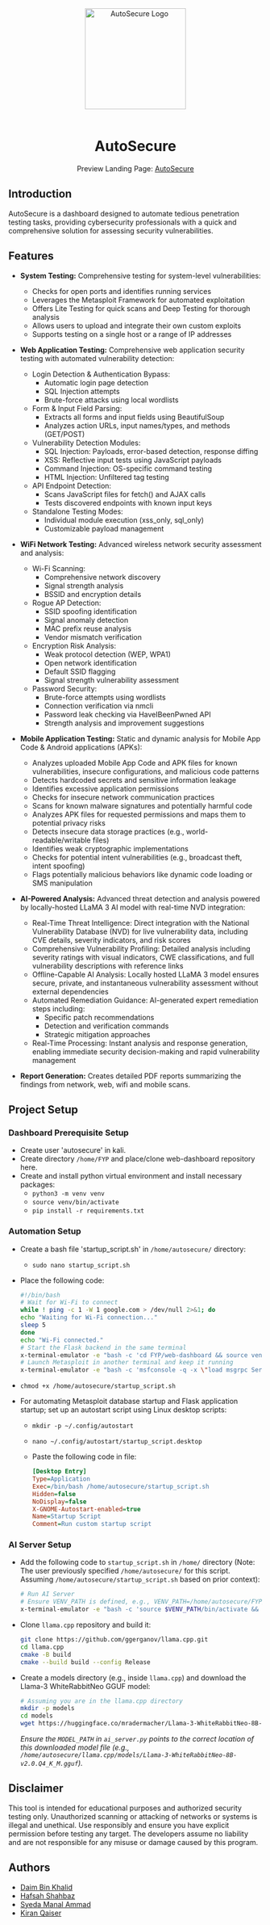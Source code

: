 <div align="center">
    <img src="static/images/logo.png" alt="AutoSecure Logo" height="200" width="auto">
    </br></br>

# AutoSecure

Preview Landing Page: <a href="https://autosecureorg.github.io">AutoSecure</a>
</div>

## Introduction

AutoSecure is a dashboard designed to automate tedious penetration testing tasks, providing cybersecurity professionals with a quick and comprehensive solution for assessing security vulnerabilities.

## Features

* **System Testing:** Comprehensive testing for system-level vulnerabilities:
  * Checks for open ports and identifies running services
  * Leverages the Metasploit Framework for automated exploitation
  * Offers Lite Testing for quick scans and Deep Testing for thorough analysis
  * Allows users to upload and integrate their own custom exploits
  * Supports testing on a single host or a range of IP addresses

* **Web Application Testing:** Comprehensive web application security testing with automated vulnerability detection:
  * Login Detection & Authentication Bypass:
    * Automatic login page detection
    * SQL Injection attempts
    * Brute-force attacks using local wordlists
  * Form & Input Field Parsing:
    * Extracts all forms and input fields using BeautifulSoup
    * Analyzes action URLs, input names/types, and methods (GET/POST)
  * Vulnerability Detection Modules:
    * SQL Injection: Payloads, error-based detection, response diffing
    * XSS: Reflective input tests using JavaScript payloads
    * Command Injection: OS-specific command testing
    * HTML Injection: Unfiltered tag testing
  * API Endpoint Detection:
    * Scans JavaScript files for fetch() and AJAX calls
    * Tests discovered endpoints with known input keys
  * Standalone Testing Modes:
    * Individual module execution (xss_only, sql_only)
    * Customizable payload management

* **WiFi Network Testing:** Advanced wireless network security assessment and analysis:
  * Wi-Fi Scanning:
    * Comprehensive network discovery
    * Signal strength analysis
    * BSSID and encryption details
  * Rogue AP Detection:
    * SSID spoofing identification
    * Signal anomaly detection
    * MAC prefix reuse analysis
    * Vendor mismatch verification
  * Encryption Risk Analysis:
    * Weak protocol detection (WEP, WPA1)
    * Open network identification
    * Default SSID flagging
    * Signal strength vulnerability assessment
  * Password Security:
    * Brute-force attempts using wordlists
    * Connection verification via nmcli
    * Password leak checking via HaveIBeenPwned API
    * Strength analysis and improvement suggestions

* **Mobile Application Testing:** Static and dynamic analysis for Mobile App Code & Android applications (APKs):
  * Analyzes uploaded Mobile App Code and APK files for known vulnerabilities, insecure configurations, and malicious code patterns
  * Detects hardcoded secrets and sensitive information leakage
  * Identifies excessive application permissions
  * Checks for insecure network communication practices
  * Scans for known malware signatures and potentially harmful code
  * Analyzes APK files for requested permissions and maps them to potential privacy risks
  * Detects insecure data storage practices (e.g., world-readable/writable files)
  * Identifies weak cryptographic implementations
  * Checks for potential intent vulnerabilities (e.g., broadcast theft, intent spoofing)
  * Flags potentially malicious behaviors like dynamic code loading or SMS manipulation

* **AI-Powered Analysis:** Advanced threat detection and analysis powered by locally-hosted LLaMA 3 AI model with real-time NVD integration:
  * Real-Time Threat Intelligence: Direct integration with the National Vulnerability Database (NVD) for live vulnerability data, including CVE details, severity indicators, and risk scores
  * Comprehensive Vulnerability Profiling: Detailed analysis including severity ratings with visual indicators, CWE classifications, and full vulnerability descriptions with reference links
  * Offline-Capable AI Analysis: Locally hosted LLaMA 3 model ensures secure, private, and instantaneous vulnerability assessment without external dependencies
  * Automated Remediation Guidance: AI-generated expert remediation steps including:
    * Specific patch recommendations
    * Detection and verification commands
    * Strategic mitigation approaches
  * Real-Time Processing: Instant analysis and response generation, enabling immediate security decision-making and rapid vulnerability management

* **Report Generation:** Creates detailed PDF reports summarizing the findings from network, web, wifi and mobile scans.

## Project Setup

### Dashboard Prerequisite Setup

* Create user 'autosecure' in kali.
* Create directory `/home/FYP` and place/clone web-dashboard repository here.
* Create and install python virtual environment and install necessary packages:
  * `python3 -m venv venv`
  * `source venv/bin/activate`
  * `pip install -r requirements.txt`

### Automation Setup

* Create a bash file 'startup_script.sh' in `/home/autosecure/` directory:
  * `sudo nano startup_script.sh`
* Place the following code:

    ```bash
    #!/bin/bash
    # Wait for Wi-Fi to connect
    while ! ping -c 1 -W 1 google.com > /dev/null 2>&1; do
    echo "Waiting for Wi-Fi connection..."
    sleep 5
    done
    echo "Wi-Fi connected."
    # Start the Flask backend in the same terminal
    x-terminal-emulator -e "bash -c 'cd FYP/web-dashboard && source venv/bin/activate && python3 app.py; exec bash'" &
    # Launch Metasploit in another terminal and keep it running
    x-terminal-emulator -e "bash -c 'msfconsole -q -x \"load msgrpc ServerHost=127.0.0.1 ServerPort=55552 Pass=your_password\"; exec bash'" &
    ```

* `chmod +x /home/autosecure/startup_script.sh`
* For automating Metasploit database startup and Flask application startup; set up an autostart script using Linux desktop scripts:
  * `mkdir -p ~/.config/autostart`
  * `nano ~/.config/autostart/startup_script.desktop`
  * Paste the following code in file:

    ```ini
    [Desktop Entry]
    Type=Application
    Exec=/bin/bash /home/autosecure/startup_script.sh
    Hidden=false
    NoDisplay=false
    X-GNOME-Autostart-enabled=true
    Name=Startup Script
    Comment=Run custom startup script
    ```

### AI Server Setup

* Add the following code to `startup_script.sh` in `/home/` directory (Note: The user previously specified `/home/autosecure/` for this script. Assuming `/home/autosecure/startup_script.sh` based on prior context):

    ```bash
    # Run AI Server
    # Ensure VENV_PATH is defined, e.g., VENV_PATH=/home/autosecure/FYP/web-dashboard/venv
    x-terminal-emulator -e "bash -c 'source $VENV_PATH/bin/activate && python3 /home/autosecure/FYP/web-dashboard/ai_server.py; exec bash'" &
    ```

* Clone `llama.cpp` repository and build it:

    ```bash
    git clone https://github.com/ggerganov/llama.cpp.git
    cd llama.cpp
    cmake -B build
    cmake --build build --config Release
    ```

* Create a models directory (e.g., inside `llama.cpp`) and download the Llama-3 WhiteRabbitNeo GGUF model:

    ```bash
    # Assuming you are in the llama.cpp directory
    mkdir -p models
    cd models
    wget https://huggingface.co/mradermacher/Llama-3-WhiteRabbitNeo-8B-v2.0-GGUF/resolve/main/Llama-3-WhiteRabbitNeo-8B-v2.0.Q4_K_M.gguf
    ```

    *Ensure the `MODEL_PATH` in `ai_server.py` points to the correct location of this downloaded model file (e.g., `/home/autosecure/llama.cpp/models/Llama-3-WhiteRabbitNeo-8B-v2.0.Q4_K_M.gguf`).*

## Disclaimer

This tool is intended for educational purposes and authorized security testing only. Unauthorized scanning or attacking of networks or systems is illegal and unethical. Use responsibly and ensure you have explicit permission before testing any target. The developers assume no liability and are not responsible for any misuse or damage caused by this program.

## Authors

* [Daim Bin Khalid](https://github.com/daimbk)
* [Hafsah Shahbaz](https://github.com/Emeika)
* [Syeda Manal Ammad](https://github.com/manalammad)
* [Kiran Qaiser](https://github.com/kiranQaiser)
